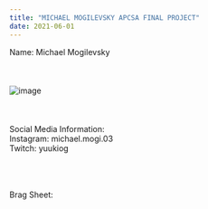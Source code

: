 ```yaml
---
title: "MICHAEL MOGILEVSKY APCSA FINAL PROJECT"
date: 2021-06-01
---
```

Name: Michael Mogilevsky<br/><br/><br/><br/>
![image](https://user-images.githubusercontent.com/85149773/120273746-e80f9280-c27c-11eb-82c9-56b5ec92a3ec.png)<br/><br/><br/><br/>
Social Media Information:<br/>
Instagram: michael.mogi.03<br/>
Twitch: yuukiog<br/><br/><br/><br/>


Brag Sheet:
